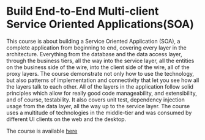 # Build End-to-End Multi-client Service Oriented Applications(SOA)

This course is about building a Service Oriented Application (SOA), a complete application from beginning to end, covering every layer in the architecture. Everything from the database and the data access layer, through the business tiers, all the way into the service layer, all the entities on the business side of the wire, into the client side of the wire, all of the proxy layers. The course demonstrate not only how to use the technology, but also patterns of implementation and connectivity that let you see how all the layers talk to each other. All of the layers in the application follow solid principles which allow for really good code manageability, and extensibility, and of course, testability. It also covers unit test, dependency injection usage from the data layer, all the way up to the service layer. The course uses a multitude of technologies in the middle-tier and was consumed by different UI clients on the web and the desktop.

The course is available [here](https://www.pluralsight.com/courses/building-multi-client-end-to-end-soa-angular "PluralSight")